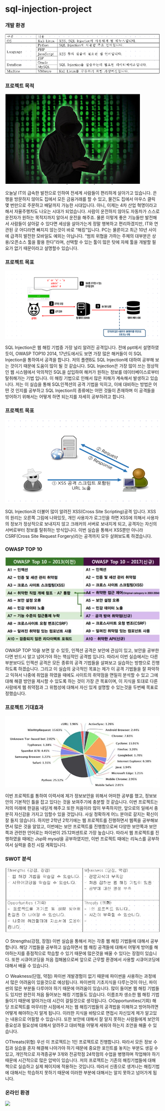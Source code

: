 # sql-injection-project

### 개발 환경
![](images/sqlinjection/sqlinjection개발환경.png)


### 프로젝트 목적
![](images/sqlinjection/프로젝트목적.png)

오늘날 IT의 급속한 발전으로 인하여 전세계 사람들이 편리하게 살아가고 있습니다. 은행을 방문하지 않아도 집에서 모든 금융거래를 할 수 있고, 물건도 집에서 마우스 클릭 몇 번만으로 주문하고 배달까지 가능한 시대입니다. 
  아니, 이제는 4차 산업 혁명이라고 해서 자율주행차도 나오는 시대가 되었습니다. 사람이 운전하지 않아도 자동차가 스스로 운전자가 원하는 목적지까지 알아서 운전을 해주죠. 물론 이렇게 좋은 기능들만 발전해서 사람들이 살아갈 수 있다면 세상을 살아가는게 정말 행복하고 편리하겠지만, IT와 연관된 곳 어디라면 빠지지 않는것이 바로 “해킹”입니다. PC는 물론이고 최근 10년 사이에 급격히 발전한 모바일도 예외는 아닙니다. “범죄 위협을 가하는 주체의 대부분은 상용/오픈소스 툴을 활용 한다”라며, 선택할 수 있는 툴이 많은 탓에 자체 툴을 개발할 필요가 없기 때문이라고 설명할수 있습니다.
  
### 프로젝트 목표
![](images/sqlinjection/프로젝트목표1.png)

SQL Injection은 웹 해킹 기법중 가장 널리 알려진 공격입니다. 전에 ppt에서 설명하였듯이, OWASP TOP10 2014, 17년도에서도 보면 가장 많은 해커들이 이 SQL Injection을 통하여서 공격을 합니다. 저의 플랜B도 SQL Injection에 대하여 공부해 보는 것이기 때문에 도움이 많이 될 것 같습니다. SQL Injection은 가장 많이 쓰는 정상적인 웹 시스템에서 악의적인 SQL을 삽입하여 해커가 원하는 정보를 데이터베이스로부터 탈취해가는 기법 입니다. 이 해킹 기법으로 인해서 많은 피해가 계속해서 발생하고 있습니다. 저는 이 실습을 통해 SQL인젝션의 공격 기법을 익히고, 이에 대비하는 방법은 어떤 것 인지를 공부하고 SQL Injection의 종류에는 어떤 것들이 존재하며 이 공격들을 방어하기 위해서는 어떻게 하면 되는지를 자세히 공부하려고 합니다. 

### 프로젝트 목표
![](images/sqlinjection/프로젝트목표2.png)

SQL Injection과 더불어 많이 알려진 XSS(Cross Site Scripting)공격 입니다. XSS의 원리는 오른쪽 그림에 나와있듯, 개인 사용자가 로그인을 하면 XSS에 의해서 사용자의 정보가 정상적으로 보내지지 않고 크래커의 서버로 보내지게 되고, 공격자는 자신의 서버로부터 정보를 탈취하는 방식입니다. 이번 실습을 통해서 XSS뿐만 아니라 CSRF(Cross Site Request Forgery)라는 공격까지 모두 살펴보도록 하겠습니다.


### OWASP TOP 10
![](images/sqlinjection/OWASPTOP10.png)

OWASP TOP 10을 보면 알 수 있듯, 인젝션 공격은 보안에 관심이 있고, 보안을 공부한다면 반드시 알고 넘어가야 하는 핵심적인 공격법 입니다. 따라서 이번 실습에서는 다른 부분보다도 인젝션 공격은 모든 종류의 공격 기법들을 살펴보고 실습하는 방향으로 진행하도록 하겠습니다.
  그리고 이 실습의 궁극적인 목표는 제가 이 공격 기법들을 잘 파악하고 익혀서 나중에 취업을 하였을 때에도 사이트의 취약점을 면밀히 분석할 수 있고 그에 대해 해결 방안을 제시할 수 있도록 하는 것이 가장 큰 목표이며, 이 지식을 토대로 다른 사람에게 웹 취약점과 그 위험성에 대해서 자신 있게 설명할 수 있는것을 두번째 목표로 정했습니다.


### 프로젝트 기대효과
![](images/sqlinjection/프로젝트기대효과.png)

이번 프로젝트를 통하여 이력서에 제가 정보보안을 위해서 어떠한 공부를 했고, 정보보안의 기본적인 틀을
잡고 있다는 것을 보여주기에 충분할 것 같습니다. 이번 프로젝트는 저의 미래에 한걸음 내딛게 해주고
또한 처음이라 많이 부족하지만, 앞으로의 일에서 충분히 자신감을 가지고 임할수 있을 것입니다.
사실 정확하게 어느 분야로 갈지는 확신이 잘 들지 않습니다. 하지만 2학년 2학기에는 웹 프로젝트를 진행하면서 웹쪽을 공부해보면서 많은 것을 알았고, 이번에는 보안 프로젝트를 진행함으로써 다양한 보안쪽과 보안쪽과 관련한 언어로는 파이썬이 25.12퍼센트로 가장 높습니다. 따라서 웹 프로젝트를 진행하였을 때에는 Jsp와 mysql을 공부하였지만, 이번 프로젝트 때에는 리눅스를 공부하여서 실력을 증진 시킬 계획입니다.

### SWOT 분석
![](images/sqlinjection/SWOT분석.png)

○ Strengths(강점, 장점)
  이번 실습을 통해서 저는 각종 웹 해킹 기법들에 대해서 공부합니다. 해당 기법들을 공부하고 실습하면서 웹 해킹 공격들에 대해서 어떻게 방어를 해야하는지를 중점적으로 학습할 수 있기 때문에 많은것을 배울 수 있다는 장점이 있습니다. 또한 시큐어코딩을 처음 접해봄으로써 앞으로 근무할 환경에서 사용할 시큐어코딩에 대해서 배울 수 있습니다.

○ Weakness(단점, 약점)
 파이썬 개발경험이 없기 때문에 파이썬을 사용하는 과정에서 많은 어려움이 있을것으로 예상됩니다. 파이썬의 기초지식을 다루는것이 아닌, 파이썬의 많은 부분들 다루어야 하기 때문에 어려움이 있습니다.
  많이 들어본 웹 해킹 기법들도 있지만 완전히 처음 들어보는 해킹 기법들도 있습니다. 이름조차 생소한 웹 해킹 기법들이기 때문에 알아가는데 시간이 걸릴것으로 생각됩니다.
○Opportunities(기회)
  해당 프로젝트를 마무리한 시점에서 저는 웹 해킹기법들의 공격법을 이해하고 방어하려면 어떻게 해야하는지 알게 됩니다. 이러한 지식을 바탕으로 면접시 자신있게 제가 알고있는 내용으로 어필할 수 있습니다. 또한 보안에 대해서 잘 알지 못하는 사람들에게 보안의 중요성과 필요성에 대해서 알려주고 대비책을 어떻게 세워야 하는지 조언을 해줄 수 있습니다.

○Threats(위협)
  우선 이 프로젝트는 1인 프로젝트로 진행합니다. 따라서 모든 정보 수집과 실습을 혼자 해결해 나아가야 하기 때문에 중요한 포인트를 놓치는 부분도 생길 수 있고, 개인적으로 자격증공부 3개와 전공학점 24학점의 수업을 병행하며 작업해야 하기 때문에 시간적으로 많은 압박이 있습니다.
  저의 프로젝트는 기존의 해킹기법들에 대해 책으로 실습하고 실제 페이지에 적용하는 것입니다. 따라서 신종으로 생겨나는 해킹기법에 대해서는 학습하지 못하기 때문에 이러한 부분에 대해서는 알지 못하고 넘어가게 됩니다.

### 온라인 환경
![](images/sqlinjection/.png)

